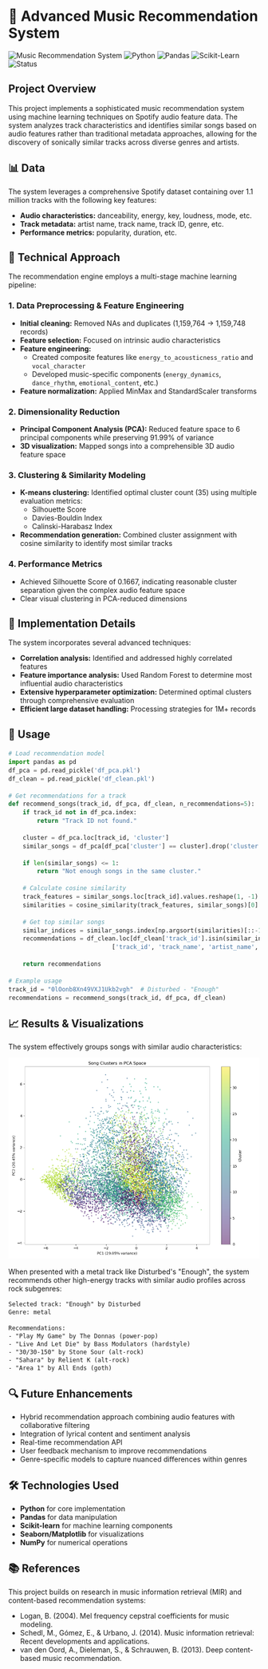 # 🎵 Advanced Music Recommendation System

![Music Recommendation System](https://img.shields.io/badge/Project-Music%20Recommendation-brightgreen)
![Python](https://img.shields.io/badge/Python-3.8%2B-blue)
![Pandas](https://img.shields.io/badge/Pandas-Latest-blue)
![Scikit-Learn](https://img.shields.io/badge/Scikit--Learn-Latest-blue)
![Status](https://img.shields.io/badge/Status-Operational-success)

## Project Overview

This project implements a sophisticated music recommendation system using machine learning techniques on Spotify audio feature data. The system analyzes track characteristics and identifies similar songs based on audio features rather than traditional metadata approaches, allowing for the discovery of sonically similar tracks across diverse genres and artists.

## 📊 Data

The system leverages a comprehensive Spotify dataset containing over 1.1 million tracks with the following key features:

- **Audio characteristics:** danceability, energy, key, loudness, mode, etc.
- **Track metadata:** artist name, track name, track ID, genre, etc.
- **Performance metrics:** popularity, duration, etc.

## 🔬 Technical Approach

The recommendation engine employs a multi-stage machine learning pipeline:

### 1. Data Preprocessing & Feature Engineering

- **Initial cleaning:** Removed NAs and duplicates (1,159,764 → 1,159,748 records)
- **Feature selection:** Focused on intrinsic audio characteristics
- **Feature engineering:**
  - Created composite features like `energy_to_acousticness_ratio` and `vocal_character`
  - Developed music-specific components (`energy_dynamics`, `dance_rhythm`, `emotional_content`, etc.)
- **Feature normalization:** Applied MinMax and StandardScaler transforms

### 2. Dimensionality Reduction

- **Principal Component Analysis (PCA):** Reduced feature space to 6 principal components while preserving 91.99% of variance
- **3D visualization:** Mapped songs into a comprehensible 3D audio feature space

### 3. Clustering & Similarity Modeling

- **K-means clustering:** Identified optimal cluster count (35) using multiple evaluation metrics:
  - Silhouette Score
  - Davies-Bouldin Index
  - Calinski-Harabasz Index
- **Recommendation generation:** Combined cluster assignment with cosine similarity to identify most similar tracks

### 4. Performance Metrics

- Achieved Silhouette Score of 0.1667, indicating reasonable cluster separation given the complex audio feature space
- Clear visual clustering in PCA-reduced dimensions

## 🔧 Implementation Details

The system incorporates several advanced techniques:

- **Correlation analysis:** Identified and addressed highly correlated features
- **Feature importance analysis:** Used Random Forest to determine most influential audio characteristics
- **Extensive hyperparameter optimization:** Determined optimal clusters through comprehensive evaluation
- **Efficient large dataset handling:** Processing strategies for 1M+ records

## 🚀 Usage

```python
# Load recommendation model
import pandas as pd
df_pca = pd.read_pickle('df_pca.pkl')
df_clean = pd.read_pickle('df_clean.pkl')

# Get recommendations for a track
def recommend_songs(track_id, df_pca, df_clean, n_recommendations=5):
    if track_id not in df_pca.index:
        return "Track ID not found."
    
    cluster = df_pca.loc[track_id, 'cluster']
    similar_songs = df_pca[df_pca['cluster'] == cluster].drop('cluster', axis=1)
    
    if len(similar_songs) <= 1:
        return "Not enough songs in the same cluster."
    
    # Calculate cosine similarity
    track_features = similar_songs.loc[track_id].values.reshape(1, -1)
    similarities = cosine_similarity(track_features, similar_songs)[0]
    
    # Get top similar songs
    similar_indices = similar_songs.index[np.argsort(similarities)[::-1][1:n_recommendations+1]]
    recommendations = df_clean.loc[df_clean['track_id'].isin(similar_indices),
                             ['track_id', 'track_name', 'artist_name', 'genre', 'popularity']]
    
    return recommendations

# Example usage
track_id = "0lOonb8Xn49VXJ1Ukb2vgh"  # Disturbed - "Enough"
recommendations = recommend_songs(track_id, df_pca, df_clean)
```

## 📈 Results & Visualizations

The system effectively groups songs with similar audio characteristics:

![Cluster Visualization](cluster_visualization.png)

When presented with a metal track like Disturbed's "Enough", the system recommends other high-energy tracks with similar audio profiles across rock subgenres:

```
Selected track: "Enough" by Disturbed
Genre: metal

Recommendations:
- "Play My Game" by The Donnas (power-pop)
- "Live And Let Die" by Bass Modulators (hardstyle)
- "30/30-150" by Stone Sour (alt-rock)
- "Sahara" by Relient K (alt-rock)
- "Area 1" by All Ends (goth)
```

## 🔍 Future Enhancements

- Hybrid recommendation approach combining audio features with collaborative filtering
- Integration of lyrical content and sentiment analysis
- Real-time recommendation API
- User feedback mechanism to improve recommendations
- Genre-specific models to capture nuanced differences within genres

## 🛠️ Technologies Used

- **Python** for core implementation
- **Pandas** for data manipulation
- **Scikit-learn** for machine learning components
- **Seaborn/Matplotlib** for visualizations
- **NumPy** for numerical operations

## 📚 References

This project builds on research in music information retrieval (MIR) and content-based recommendation systems:

- Logan, B. (2004). Mel frequency cepstral coefficients for music modeling.
- Schedl, M., Gómez, E., & Urbano, J. (2014). Music information retrieval: Recent developments and applications.
- van den Oord, A., Dieleman, S., & Schrauwen, B. (2013). Deep content-based music recommendation.